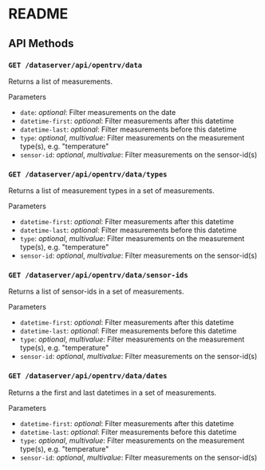 # README

## API Methods

### `GET /dataserver/api/opentrv/data`

Returns a list of measurements.

Parameters

* `date`: *optional*: Filter measurements on the date
* `datetime-first`: *optional*: Filter measurements after this datetime
* `datetime-last`: *optional*: Filter measurements before this datetime
* `type`: *optional*, *multivalue*: Filter measurements on the measurement type(s), e.g. "temperature"
* `sensor-id`: *optional*, *multivalue*: Filter measurements on the sensor-id(s)

### `GET /dataserver/api/opentrv/data/types`

Returns a list of measurement types in a set of measurements.

Parameters

* `datetime-first`: *optional*: Filter measurements after this datetime
* `datetime-last`: *optional*: Filter measurements before this datetime
* `type`: *optional*, *multivalue*: Filter measurements on the measurement type(s), e.g. "temperature"
* `sensor-id`: *optional*, *multivalue*: Filter measurements on the sensor-id(s)

### `GET /dataserver/api/opentrv/data/sensor-ids`

Returns a list of sensor-ids in a set of measurements.

Parameters

* `datetime-first`: *optional*: Filter measurements after this datetime
* `datetime-last`: *optional*: Filter measurements before this datetime
* `type`: *optional*, *multivalue*: Filter measurements on the measurement type(s), e.g. "temperature"
* `sensor-id`: *optional*, *multivalue*: Filter measurements on the sensor-id(s)

### `GET /dataserver/api/opentrv/data/dates`

Returns a the first and last datetimes in a set of measurements.

Parameters

* `datetime-first`: *optional*: Filter measurements after this datetime
* `datetime-last`: *optional*: Filter measurements before this datetime
* `type`: *optional*, *multivalue*: Filter measurements on the measurement type(s), e.g. "temperature"
* `sensor-id`: *optional*, *multivalue*: Filter measurements on the sensor-id(s)
